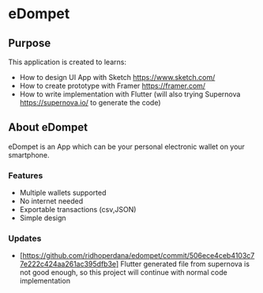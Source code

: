 # eDompet

## Purpose

This application is created to learns:
- How to design UI App with Sketch <https://www.sketch.com/>
- How to create prototype with Framer <https://framer.com/>
- How to write implementation with Flutter (will also trying Supernova <https://supernova.io/> to generate the code)

## About eDompet

eDompet is an App which can be your personal electronic wallet on your smartphone.

### Features

- Multiple wallets supported
- No internet needed
- Exportable transactions (csv,JSON)
- Simple design

### Updates
- [https://github.com/ridhoperdana/edompet/commit/506ece4ceb4103c77e222c424aa261ac395dfb3e] Flutter generated file from supernova is not good enough, so this project will continue with normal code implementation
